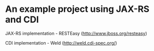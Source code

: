 An example project using JAX-RS and CDI
=================

JAX-RS implementation - RESTEasy (http://www.jboss.org/resteasy)

CDI implementation - Weld (http://weld.cdi-spec.org/)
